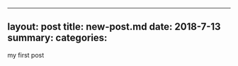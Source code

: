 ---
 layout:     post
 title:      new-post.md
 date:       2018-7-13
 summary:
 categories:
 ---
 my first post